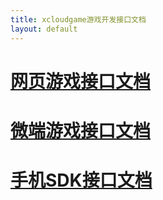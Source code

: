 ```yaml
---
title: xcloudgame游戏开发接口文档
layout: default
---
```


# [网页游戏接口文档](api/WebPage)

# [微端游戏接口文档](api/MicroEnd)

# [手机SDK接口文档](#fcontrol)




